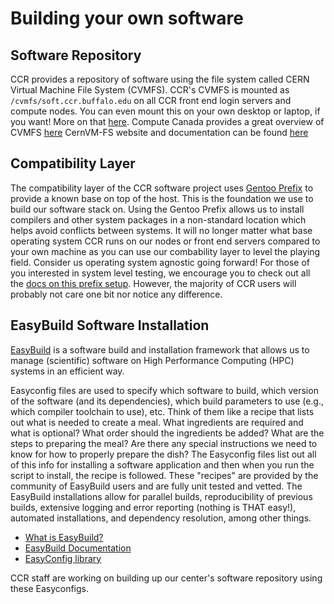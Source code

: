 # Building your own software

## Software Repository

CCR provides a repository of software using the file system called CERN Virtual
Machine File System (CVMFS).  CCR's CVMFS is mounted as
`/cvmfs/soft.ccr.buffalo.edu` on all CCR front end login servers and compute
nodes. You can even mount this on your own desktop or laptop, if you want! More
on that [here](). Compute Canada provides a great overview of CVMFS
[here](https://docs.alliancecan.ca/wiki/CVMFS) CernVM-FS website and
documentation can be found [here](https://cernvm.cern.ch/fs/)

## Compatibility Layer

The compatibility layer of the CCR software project uses [Gentoo
Prefix](https://wiki.gentoo.org/wiki/Project:Prefix) to provide a known base on
top of the host.  This is the foundation we use to build our software stack on.
Using the Gentoo Prefix allows us to install compilers and other system
packages in a non-standard location which helps avoid conflicts between
systems.  It will no longer matter what base operating system CCR runs on our
nodes or front end servers compared to your own machine as you can use our
combability layer to level the playing field.  Consider us operating system
agnostic going forward!  For those of you interested in system level testing,
we encourage you to check out all the [docs on this prefix
setup](https://wiki.gentoo.org/wiki/Project:Prefix).  However, the majority of
CCR users will probably not care one bit nor notice any difference.

## EasyBuild Software Installation

[EasyBuild](https://easybuild.io/) is a software build and installation framework that allows us to
manage (scientific) software on High Performance Computing (HPC) systems in an
efficient way.

Easyconfig files are used to specify which software to build, which version of
the software (and its dependencies), which build parameters to use (e.g., which
compiler toolchain to use), etc.  Think of them like a recipe that lists out
what is needed to create a meal.  What ingredients are required and what is
optional?  What order should the ingredients be added?  What are the steps to
preparing the meal?  Are there any special instructions we need to know for how
to properly prepare the dish?  The Easyconfig files list out all of this info
for installing a software application and then when you run the script to
install, the recipe is followed.  These "recipes" are provided by the community
of EasyBuild users and are fully unit tested and vetted.  The EasyBuild
installations allow for parallel builds, reproducibility of previous builds,
extensive logging and error reporting (nothing is THAT easy!), automated
installations, and dependency resolution, among other things.

- [What is EasyBuild?](https://docs.easybuild.io/en/latest/Introduction.html)
- [EasyBuild Documentation](https://docs.easybuild.io/en/latest/)
- [EasyConfig library](https://github.com/easybuilders/easybuild-easyconfigs)

CCR staff are working on building up our center's software repository using
these Easyconfigs.
